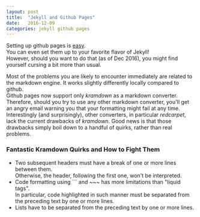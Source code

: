 ```yaml
---
layout: post
title:  "Jekyll and Github Pages"
date:   2016-12-09
categories: jekyll github pages
---
```


Setting up github pages is [easy][github pages setup].  
You can even set them up to your favorite flavor of Jekyll!  
However, should you want to do that (as of Dec 2016), you might find yourself cursing a bit more than usual.  

Most of the problems you are likely to encounter immediately are related to the markdown engine.  It works slightly differently locally compared to github.  
Github pages now support only *kramdown* as a markdown converter. Therefore, should you try to use any other markdown converter, you'll get an angry email warning you that your formatting might fail at any time. Interestingly (and surprisingly), other converters, in particular *redcarpet*, lack the current drawbacks of *kramdown*.
Good news is that those drawbacks simply boil down to a handful of quirks, rather than real problems.

### Fantastic Kramdown Quirks and How to Fight Them

* Two subsequent headers must have a break of one or more lines between them.  
Otherwise, the header, following the first one, won't be interpreted. 
* Code formatting using \`\`\` and ~~~ has more limitations than "liquid tags".  
In particular, code highlighted in such manner must be separated from the preceding text by one or more lines.
* Lists have to be separated from the preceding text by one or more lines.

	
	
[github pages setup]: https://pages.github.com/